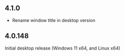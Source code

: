 ## 4.1.0

* Rename window title in desktop version

## 4.0.148

Initial desktop release (Windows 11 x64, and Linux x64)
